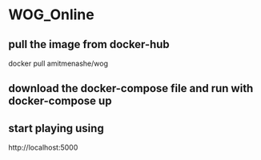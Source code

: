# WOG_Online

## pull the image from docker-hub
docker pull amitmenashe/wog
## download the docker-compose file and run with docker-compose up

## start playing using
http://localhost:5000
